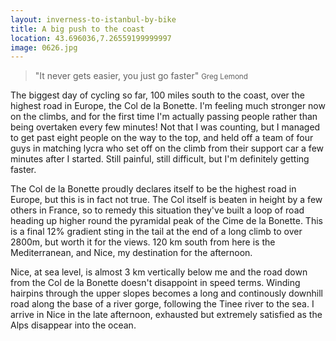 ```yaml
---
layout: inverness-to-istanbul-by-bike
title: A big push to the coast
location: 43.696036,7.26559199999997
image: 0626.jpg
---
```

> "It never gets easier, you just go faster"
> <small>Greg Lemond</small>

The biggest day of cycling so far, 100 miles south to the coast, over the highest road in Europe, the Col de la Bonette. I'm feeling much stronger now on the climbs, and for the first time I'm actually passing people rather than being overtaken every few minutes! Not that I was counting, but I managed to get past eight people on the way to the top, and held off a team of four guys in matching lycra who set off on the climb from their support car a few minutes after I started. Still painful, still difficult, but I'm definitely getting faster.

The Col de la Bonette proudly declares itself to be the highest road in Europe, but this is in fact not true. The Col itself is beaten in height by a few others in France, so to remedy this situation they've built a loop of road heading up higher round the pyramidal peak of the Cime de la Bonette. This is a final 12% gradient sting in the tail at the end of a long climb to over 2800m, but worth it for the views. 120 km south from here is the Mediterranean, and Nice, my destination for the afternoon.

Nice, at sea level, is almost 3 km vertically below me and the road down from the Col de la Bonette doesn't disappoint in speed terms. Winding hairpins through the upper slopes becomes a long and continously downhill road along the base of a river gorge, following the Tinee river to the sea. I arrive in Nice in the late afternoon, exhausted but extremely satisfied as the Alps disappear into the ocean.
